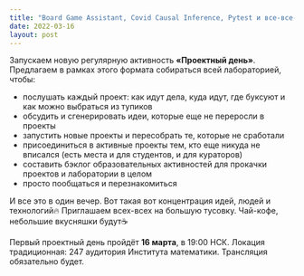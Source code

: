 ```yaml
---
title: "Board Game Assistant, Covid Causal Inference, Pytest и все-все-все"
date: 2022-03-16
layout: post
---
```


Запускаем новую регулярную активность **«Проектный день»**. Предлагаем в рамках этого формата собираться всей лабораторией, чтобы:
 * послушать каждый проект: как идут дела, куда идут, где буксуют и как можно выбраться из тупиков
 * обсудить и сгенерировать идеи, которые еще не переросли в проекты
 * запустить новые проекты и пересобрать те, которые не сработали
 * присоединиться в активные проекты тем, кто еще никуда не вписался (есть места и для студентов, и для кураторов) 
 * составить бэклог образовательных активностей для прокачки проектов и лаборатории в целом
 * просто пообщаться и перезнакомиться

И все это в один вечер. Вот такая вот концентрация идей, людей и технологий🔥 Приглашаем всех-всех на большую тусовку. Чай-кофе, небольшие вкусняшки будут☕

Первый проектный день пройдёт **16 марта**, в 19:00 НСК.
Локация традиционная: 247 аудитория Института математики. Трансляция обязательно будет.
